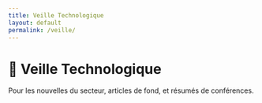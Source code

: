 ```yaml
---
title: Veille Technologique
layout: default
permalink: /veille/
---
```


# 🔦 Veille Technologique

Pour les nouvelles du secteur, articles de fond, et résumés de conférences.
